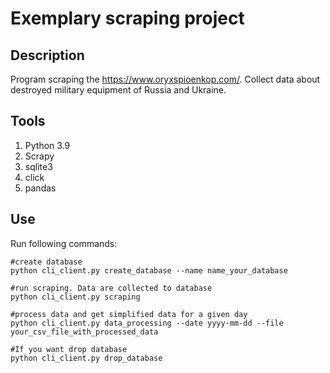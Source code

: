 # Exemplary scraping project

## Description

Program scraping the https://www.oryxspioenkop.com/. Collect data about destroyed military equipment of Russia and Ukraine.

## Tools

1. Python 3.9
2. Scrapy
3. sqlite3
4. click
5. pandas

## Use

Run following commands:

```
#create database 
python cli_client.py create_database --name name_your_database

#run scraping. Data are collected to database 
python cli_client.py scraping

#process data and get simplified data for a given day
python cli_client.py data_processing --date yyyy-mm-dd --file your_csv_file_with_processed_data

#If you want drop database
python cli_client.py drop_database

```